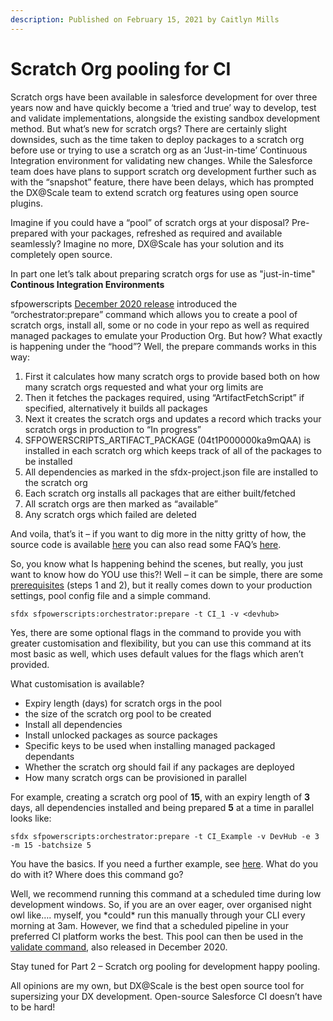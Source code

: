 ```yaml
---
description: Published on February 15, 2021 by Caitlyn Mills
---
```


# Scratch Org pooling for CI

Scratch orgs have been available in salesforce development for over three years now and have quickly become a ‘tried and true’ way to develop, test and validate implementations, alongside the existing sandbox development method. But what’s new for scratch orgs? There are certainly slight downsides, such as the time taken to deploy packages to a scratch org before use or trying to use a scratch org as an ‘Just-in-time’ Continuous Integration environment for validating new changes. While the Salesforce team does have plans to support scratch org development further such as with the “snapshot” feature, there have been delays, which has prompted the DX@Scale team to extend scratch org features using open source plugins.

Imagine if you could have a “pool” of scratch orgs at your disposal? Pre-prepared with your packages, refreshed as required and available seamlessly? Imagine no more, DX@Scale has your solution and its completely open source.

In part one let’s talk about preparing scratch orgs for use as "just-in-time" **Continous Integration Environments**

sfpowerscripts [December 2020 release](https://github.com/Accenture/sfpowerscripts/releases/tag/Release\_18) introduced the “orchestrator:prepare” command which allows you to create a pool of scratch orgs, install all, some or no code in your repo as well as required managed packages to emulate your Production Org. But how? What exactly is happening under the “hood”? Well, the prepare commands works in this way:

1. First it calculates how many scratch orgs to provide based both on how many scratch orgs requested and what your org limits are
2. Then it fetches the packages required, using “ArtifactFetchScript” if specified, alternatively it builds all packages
3. Next it creates the scratch orgs and updates a record which tracks your scratch orgs in production to “In progress”
4. SFPOWERSCRIPTS\_ARTIFACT\_PACKAGE (04t1P000000ka9mQAA) is installed in each scratch org which keeps track of all of the packages to be installed
5. All dependencies as marked in the sfdx-project.json file are installed to the scratch org
6. Each scratch org installs all packages that are either built/fetched
7. All scratch orgs are then marked as “available”
8. Any scratch orgs which failed are deleted

And voila, that’s it – if you want to dig more in the nitty gritty of how, the source code is available [here](https://github.com/Accenture/sfpowerscripts/blob/develop/packages/sfpowerscripts-cli/src/commands/sfpowerscripts/orchestrator/prepare.ts) you can also read some FAQ’s [here](https://dxatscale.gitbook.io/sfpowerscripts/faq/orchestrator/prepare).

So, you know what Is happening behind the scenes, but really, you just want to know how do YOU use this?! Well – it can be simple, there are some [prerequisites](https://github.com/Accenture/sfpowerkit/wiki/Getting-started-with-ScratchOrg-Pooling) (steps 1 and 2), but it really comes down to your production settings, pool config file and a simple command.

```
sfdx sfpowerscripts:orchestrator:prepare -t CI_1 -v <devhub>
```

Yes, there are some optional flags in the command to provide you with greater customisation and flexibility, but you can use this command at its most basic as well, which uses default values for the flags which aren’t provided.

What customisation is available?

* Expiry length (days) for scratch orgs in the pool
* the size of the scratch org pool to be created
* Install all dependencies
* Install unlocked packages as source packages
* Specific keys to be used when installing managed packaged dependants
* Whether the scratch org should fail if any packages are deployed
* How many scratch orgs can be provisioned in parallel

For example, creating a scratch org pool of **15**, with an expiry length of **3** days, all dependencies installed and being prepared **5** at a time in parallel looks like:

```
sfdx sfpowerscripts:orchestrator:prepare -t CI_Example -v DevHub -e 3 -m 15 -batchsize 5
```

You have the basics. If you need a further example, see [here](https://github.com/dxatscale/easy-spaces-lwc/blob/develop/.github/workflows/sfpowerscripts-prepare.yml). What do you do with it? Where does this command go?

Well, we recommend running this command at a scheduled time during low development windows. So, if you are an over eager, over organised night owl like…. myself, you \*could\* run this manually through your CLI every morning at 3am. However, we find that a scheduled pipeline in your preferred CI platform works the best. This pool can then be used in the [validate command](https://dxatscale.gitbook.io/sfpowerscripts/faq/orchestrator/validatehttps:/dxatscale.gitbook.io/sfpowerscripts/faq/orchestrator/validate), also released in December 2020.

Stay tuned for Part 2 – Scratch org pooling for development happy pooling.

All opinions are my own, but DX@Scale is the best open source tool for supersizing your DX development. Open-source Salesforce CI doesn’t have to be hard!
